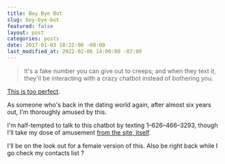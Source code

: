 ```yaml
---
title: Boy Bye Bot
slug: boy-bye-bot
featured: false
layout: post
categories: posts
date: 2017-01-03 18:22:00 -08:00
last_modified_at: 2022-02-06 14:00:00 -07:00
---
```


> It's a fake number you can give out to creeps; and when they text it, they'll be interacting with a crazy chatbot instead of bothering you.

[This is too perfect](https://boybyebot.com).

As someone who's back in the dating world again, after almost six years out, I'm thoroughly amused by this.

I'm half-tempted to talk to this chatbot by texting 1–626–466–3293, though I'll take my dose of amusement [from the site, itself](https://boybyebot.com).

I'll be on the look out for a female version of this. Also be right back while I go check my contacts list ?

